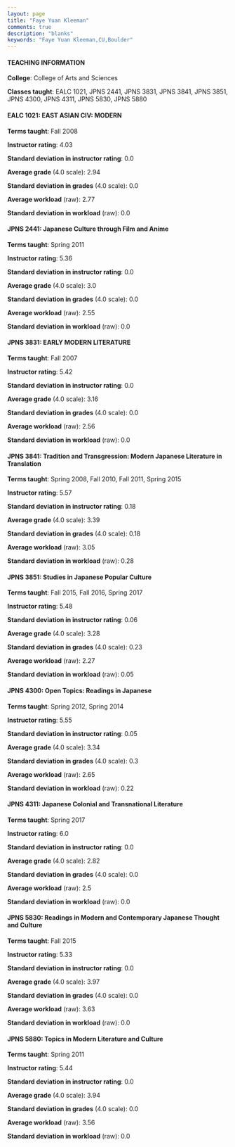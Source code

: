 ```yaml
---
layout: page
title: "Faye Yuan Kleeman" 
comments: true
description: "blanks"
keywords: "Faye Yuan Kleeman,CU,Boulder"
---
```

<head>
<script src="https://ajax.googleapis.com/ajax/libs/jquery/2.1.3/jquery.min.js"></script>
<script src="https://dl.dropboxusercontent.com/s/pc42nxpaw1ea4o9/highcharts.js?dl=0"></script>
<!-- <script src="../assets/js/highcharts.js"></script> -->
<style type="text/css">@font-face {
	font-family: "Bebas Neue";
	src: url(https://www.filehosting.org/file/details/544349/BebasNeue Regular.otf) format("opentype");
	}
	h1.Bebas { 
		font-family: "Bebas Neue", Verdana, Tahoma;
	}
</style>
</head>
	   
#### TEACHING INFORMATION

**College**: College of Arts and Sciences

**Classes taught**: EALC 1021, JPNS 2441, JPNS 3831, JPNS 3841, JPNS 3851, JPNS 4300, JPNS 4311, JPNS 5830, JPNS 5880

#### EALC 1021: EAST ASIAN CIV: MODERN

**Terms taught**: Fall 2008

**Instructor rating**: 4.03

**Standard deviation in instructor rating**: 0.0

**Average grade** (4.0 scale): 2.94

**Standard deviation in grades** (4.0 scale): 0.0

**Average workload** (raw): 2.77

**Standard deviation in workload** (raw): 0.0

#### JPNS 2441: Japanese Culture through Film and Anime

**Terms taught**: Spring 2011

**Instructor rating**: 5.36

**Standard deviation in instructor rating**: 0.0

**Average grade** (4.0 scale): 3.0

**Standard deviation in grades** (4.0 scale): 0.0

**Average workload** (raw): 2.55

**Standard deviation in workload** (raw): 0.0

#### JPNS 3831: EARLY MODERN LITERATURE

**Terms taught**: Fall 2007

**Instructor rating**: 5.42

**Standard deviation in instructor rating**: 0.0

**Average grade** (4.0 scale): 3.16

**Standard deviation in grades** (4.0 scale): 0.0

**Average workload** (raw): 2.56

**Standard deviation in workload** (raw): 0.0

#### JPNS 3841: Tradition and Transgression: Modern Japanese Literature in Translation

**Terms taught**: Spring 2008, Fall 2010, Fall 2011, Spring 2015

**Instructor rating**: 5.57

**Standard deviation in instructor rating**: 0.18

**Average grade** (4.0 scale): 3.39

**Standard deviation in grades** (4.0 scale): 0.18

**Average workload** (raw): 3.05

**Standard deviation in workload** (raw): 0.28

#### JPNS 3851: Studies in Japanese Popular Culture

**Terms taught**: Fall 2015, Fall 2016, Spring 2017

**Instructor rating**: 5.48

**Standard deviation in instructor rating**: 0.06

**Average grade** (4.0 scale): 3.28

**Standard deviation in grades** (4.0 scale): 0.23

**Average workload** (raw): 2.27

**Standard deviation in workload** (raw): 0.05

#### JPNS 4300: Open Topics: Readings in Japanese

**Terms taught**: Spring 2012, Spring 2014

**Instructor rating**: 5.55

**Standard deviation in instructor rating**: 0.05

**Average grade** (4.0 scale): 3.34

**Standard deviation in grades** (4.0 scale): 0.3

**Average workload** (raw): 2.65

**Standard deviation in workload** (raw): 0.22

#### JPNS 4311: Japanese Colonial and Transnational Literature

**Terms taught**: Spring 2017

**Instructor rating**: 6.0

**Standard deviation in instructor rating**: 0.0

**Average grade** (4.0 scale): 2.82

**Standard deviation in grades** (4.0 scale): 0.0

**Average workload** (raw): 2.5

**Standard deviation in workload** (raw): 0.0

#### JPNS 5830: Readings in Modern and Contemporary Japanese Thought and Culture

**Terms taught**: Fall 2015

**Instructor rating**: 5.33

**Standard deviation in instructor rating**: 0.0

**Average grade** (4.0 scale): 3.97

**Standard deviation in grades** (4.0 scale): 0.0

**Average workload** (raw): 3.63

**Standard deviation in workload** (raw): 0.0

#### JPNS 5880: Topics in Modern Literature and Culture

**Terms taught**: Spring 2011

**Instructor rating**: 5.44

**Standard deviation in instructor rating**: 0.0

**Average grade** (4.0 scale): 3.94

**Standard deviation in grades** (4.0 scale): 0.0

**Average workload** (raw): 3.56

**Standard deviation in workload** (raw): 0.0

